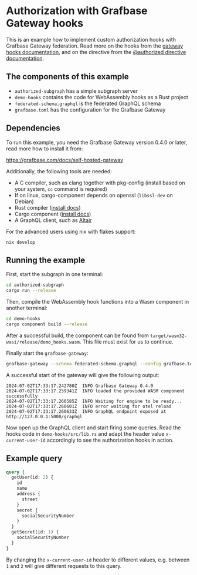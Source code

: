 # Authorization with Grafbase Gateway hooks

This is an example how to implement custom authorization hooks with Grafbase Gateway federation.
Read more on the hooks from the [gateway hooks documentation](https://grafbase.com/docs/self-hosted-gateway/hooks),
and on the directive from the [@authorized directive documentation](https://grafbase.com/docs/federation/federation-directives#authorized).

## The components of this example

- `authorized-subgraph` has a simple subgraph server
- `demo-hooks` contains the code for WebAssembly hooks as a Rust project
- `federated-schema.graphql` is the federated GraphQL schema
- `grafbase.toml` has the configuration for the Grafbase Gateway

## Dependencies

To run this example, you need the Grafbase Gateway version 0.4.0 or later, read more how to install it from:

https://grafbase.com/docs/self-hosted-gateway

Additionally, the following tools are needed:

- A C compiler, such as clang together with pkg-config (install based on your system, `cc` command is required)
- If on linux, cargo-component depends on openssl (`libssl-dev` on Debian)
- Rust compiler ([install docs](https://www.rust-lang.org/learn/get-started))
- Cargo component ([install docs](https://github.com/bytecodealliance/cargo-component?tab=readme-ov-file#installation))
- A GraphQL client, such as [Altair](https://altair-gql.sirmuel.design/)

For the advanced users using nix with flakes support:

```
nix develop
```

## Running the example

First, start the subgraph in one terminal:

```bash
cd authorized-subgraph
cargo run --release
```

Then, compile the WebAssembly hook functions into a Wasm component in another terminal:

```bash
cd demo-hooks
cargo component build --release
```

After a successful build, the component can be found from `target/wasm32-wasi/release/demo_hooks.wasm`.
This file must exist for us to continue.

Finally start the `grafbase-gateway`:

```bash
grafbase-gateway --schema federated-schema.graphql --config grafbase.toml
```

A successful start of the gateway will give the following output:

```
2024-07-02T17:33:17.242780Z  INFO Grafbase Gateway 0.4.0
2024-07-02T17:33:17.259341Z  INFO loaded the provided WASM component successfully
2024-07-02T17:33:17.260585Z  INFO Waiting for engine to be ready...
2024-07-02T17:33:17.260601Z  INFO error waiting for otel reload
2024-07-02T17:33:17.260633Z  INFO GraphQL endpoint exposed at http://127.0.0.1:5000/graphql
```

Now open up the GraphQL client and start firing some queries. Read the hooks code in `demo-hooks/src/lib.rs` and adapt the header
value `x-current-user-id` accordingly to see the authorization hooks in action.

## Example query

```graphql
query {
  getUser(id: 2) {
    id
    name
    address {
      street
    }
    secret {
      socialSecurityNumber
    }
  }
  getSecret(id: 1) {
    socialSecurityNumber
  }
}
```

By changing the `x-current-user-id` header to different values, e.g. between `1` and `2` will give different requests to this query.
